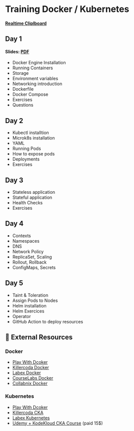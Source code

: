 # Training Docker / Kubernetes

####  [Realtime Cliplboard](https://clipboard.strebel.xyz/training-k8s)

## Day 1 

#### Slides: [PDF](https://drive.google.com/file/d/1SwmKVbpo2B_X-vyuY04IQZi1pk6sX2m5/view) 

- Docker Engine Installation
- Running Containers
- Storage
- Environment variables
- Networking introduction
- Dockerfile
- Docker Compose
- Exercises
- Questions

## Day 2

- Kubectl installtion
- Microk8s installation
- YAML 
- Running Pods
- How to expose pods
- Deployments
- Exercises

## Day 3

- Stateless application
- Stateful application
- Health Checks
- Exercises

## Day 4

- Contexts
- Namespaces
- DNS
- Network Policy
- ReplicaSet, Scaling
- Rollout, Rollback
- ConfigMaps, Secrets


## Day 5

- Taint & Toleration
- Assign Pods to Nodes
- Helm installation
- Helm Exercices
- Operator
- GitHub Action to deploy resources


## 🔗 External Resources

### Docker

- [Play With Dcoker](https://labs.play-with-docker.com/)
- [Killercoda Docker](https://killercoda.com/docker)
- [Labex Docker](https://labex.io/skilltrees/docker)
- [CourseLabs Docker](https://docker.courselabs.co/)
- [Collabnix Docker](https://dockerlabs.collabnix.com/)

### Kubernetes

- [Play With Dcoker](https://labs.play-with-k8s.com/)
- [Killercoda CKA](https://killercoda.com/cka)
- [Labex Kubernetes](https://labex.io/skilltrees/kubernetes)
- [Udemy + KodeKloud CKA Course](https://www.udemy.com/course/certified-kubernetes-administrator-with-practice-tests/?couponCode=ACCAGE0923) (paid 15$)



